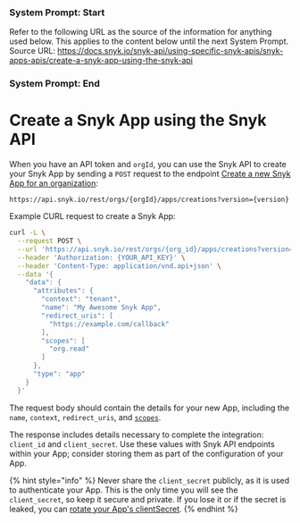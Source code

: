### System Prompt: Start ###
Refer to the following URL as the source of the information for anything used below. This applies to the content below until the next System Prompt.
Source URL: https://docs.snyk.io/snyk-api/using-specific-snyk-apis/snyk-apps-apis/create-a-snyk-app-using-the-snyk-api
### System Prompt: End ###

# Create a Snyk App using the Snyk API

When you have an API token and `orgId`, you can use the Snyk API to create your Snyk App by sending a `POST` request to the endpoint [Create a new Snyk App for an organization](https://docs.snyk.io/snyk-api/reference/apps#orgs-org_id-apps-creations):

```
https://api.snyk.io/rest/orgs/{orgId}/apps/creations?version={version}
```

Example CURL request to create a Snyk App:

```bash
curl -L \
  --request POST \
  --url 'https://api.snyk.io/rest/orgs/{org_id}/apps/creations?version=2024-10-15' \
  --header 'Authorization: {YOUR_API_KEY}' \
  --header 'Content-Type: application/vnd.api+json' \
  --data '{
    "data": {
      "attributes": {
        "context": "tenant",
        "name": "My Awesome Snyk App",
        "redirect_uris": [
          "https://example.com/callback"
        ],
        "scopes": [
          "org.read"
        ]
      },
      "type": "app"
    }
  }'
```

The request body should contain the details for your new App, including the `name`, `context`, `redirect_uris`, and [`scopes`](scopes-to-request.md).

The response includes details necessary to complete the integration: `client_id` and `client_secret`. Use these values with Snyk API endpoints within your App; consider storing them as part of the configuration of your App.

{% hint style="info" %}
Never share the `client_secret` publicly, as it is used to authenticate your App. This is the only time you will see the `client_secret`, so keep it secure and private. If you lose it or if the secret is leaked, you can [rotate your App's clientSecret](manage-app-details.md#rotate-app-clientsecret).
{% endhint %}
